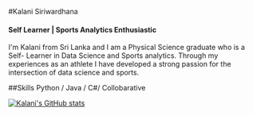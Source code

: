 #Kalani Siriwardhana
#### Self Learner | Sports Analytics Enthusiastic
I'm Kalani from Sri Lanka and I am a Physical Science graduate who is a Self- Learner in Data Science and Sports analytics. Through my experiences as an athlete I have developed a strong passion for the intersection of data science and sports. 

##Skills
Python / Java / C#/ Collobarative






[![Kalani's GitHub stats](https://github-readme-stats.vercel.app/api?username=Kalani-Siriwardhana)](https://github.com/anuraghazra/github-readme-stats)
